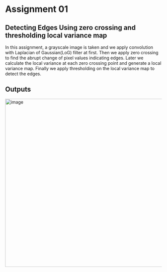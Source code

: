 <h1>Assignment 01</h1>
<h2>Detecting Edges Using zero crossing and thresholding local variance map</h2>

In this assignment, a grayscale image is taken and we apply convolution with Laplacian of Gaussian(LoG) filter at first. Then we apply
zero crossing to find the abrupt change of pixel values indicating edges. Later we calculate the local variance at each zero crossing 
point and generate a local variance map. Finally we apply thresholding on the local variance map to detect the edges.

<h2>Outputs</h2>
<img width="1355" height="540" alt="image" src="https://github.com/user-attachments/assets/acba2111-345b-4c19-8421-445408617a0a" />
